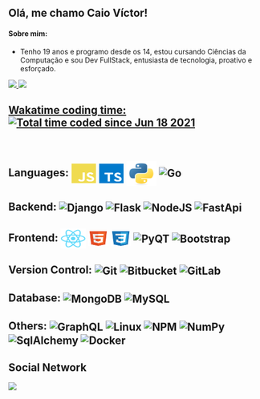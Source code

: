 ## Olá, me chamo Caio Víctor!
#### Sobre mim: 
- Tenho 19 anos e programo desde os 14, estou cursando Ciências da Computação e sou Dev FullStack, entusiasta de tecnologia, proativo e esforçado. 
<div>
  <a href="https://github.com/CaioVSales">
  <img height="180em" src="https://github-readme-stats.vercel.app/api?username=caiovsales&show_icons=true&theme=dracula&include_all_commits=true&count_private=true"/>
  <img height="180em" src="https://github-readme-stats.vercel.app/api/top-langs/?username=caiovsales&layout=compact&langs_count=7&theme=dracula"/>
</div>
<h2>Wakatime coding time:<br> 
  <a href="https://wakatime.com/@64b627c7-5b9b-459d-86d8-bb41a61c8927"><img src="https://wakatime.com/badge/user/64b627c7-5b9b-459d-86d8-bb41a61c8927.svg" alt="Total time coded since Jun 18 2021" /></a>

</h2>
  <div style="display: inline_block"><br>
  <h2> Languages:
  <img align="center" alt="JavaScript" height="40" width="50" src="https://raw.githubusercontent.com/devicons/devicon/master/icons/javascript/javascript-plain.svg">
  <img align="center" alt="TypeScript" height="40" width="50" src="https://raw.githubusercontent.com/devicons/devicon/master/icons/typescript/typescript-plain.svg">
  <img align="center" alt="Python" height="50" width="60" src="https://raw.githubusercontent.com/devicons/devicon/master/icons/python/python-original.svg">
  <img align="center" alt="Go" height="50" width="60" src="https://cdn.jsdelivr.net/gh/devicons/devicon/icons/go/go-original-wordmark.svg">

  </h2>
<h2>Backend:
  <img align="center" alt="Django" height="70" width="80" src="https://cdn.jsdelivr.net/gh/devicons/devicon/icons/django/django-plain-wordmark.svg">
  <img align="center" alt="Flask" height="70" width="80" src="https://cdn.jsdelivr.net/gh/devicons/devicon/icons/flask/flask-original-wordmark.svg">
  <img align="center" alt="NodeJS" height="70" width="80" src="https://cdn.jsdelivr.net/gh/devicons/devicon/icons/nodejs/nodejs-original-wordmark.svg">
  <img align="center" alt="FastApi" height="70" width="80" src="https://cdn.jsdelivr.net/gh/devicons/devicon/icons/fastapi/fastapi-original-wordmark.svg">

</h2>
<h2>Frontend:
  <img align="center" alt="React" height="40" width="50" src="https://raw.githubusercontent.com/devicons/devicon/master/icons/react/react-original.svg">
  <img align="center" alt="HTML" height="30" width="40" src="https://raw.githubusercontent.com/devicons/devicon/master/icons/html5/html5-original.svg">
  <img align="center" alt="CSS" height="30" width="40" src="https://raw.githubusercontent.com/devicons/devicon/master/icons/css3/css3-original.svg">
  <img align="center" alt="PyQT" height="40" width="50" src="https://cdn.jsdelivr.net/gh/devicons/devicon/icons/qt/qt-original.svg">
  <img align="center" alt="Bootstrap" height="40" width="50" src="https://cdn.jsdelivr.net/gh/devicons/devicon/icons/bootstrap/bootstrap-original-wordmark.svg" />

</h2>
<h2>Version Control: 
  <img align="center" alt="Git" height="60" width="70" src="https://cdn.jsdelivr.net/gh/devicons/devicon/icons/git/git-original-wordmark.svg">
  <img align="center" alt="Bitbucket" height="60" width="70" src="https://cdn.jsdelivr.net/gh/devicons/devicon/icons/bitbucket/bitbucket-original-wordmark.svg" />
  <img align="center" alt="GitLab" height="60" width="70" src="https://cdn.jsdelivr.net/gh/devicons/devicon/icons/gitlab/gitlab-original-wordmark.svg" />

</h2>
<h2>Database:
  <img align="center" alt="MongoDB" height="70" width="80" src="https://cdn.jsdelivr.net/gh/devicons/devicon/icons/mongodb/mongodb-original-wordmark.svg">
  <img align="center" alt="MySQL" height="70" width="80" src="https://cdn.jsdelivr.net/gh/devicons/devicon/icons/mysql/mysql-original-wordmark.svg">

</h2>
<h2>Others:
  <img align="center" alt="GraphQL" height="50" width="60" src="https://cdn.jsdelivr.net/gh/devicons/devicon/icons/graphql/graphql-plain-wordmark.svg">
  <img align="center" alt="Linux" height="40" width="50" src="https://cdn.jsdelivr.net/gh/devicons/devicon/icons/linux/linux-original.svg">
  <img align="center" alt="NPM" height="50" width="60" src="https://cdn.jsdelivr.net/gh/devicons/devicon/icons/npm/npm-original-wordmark.svg">
  <img align="center" alt="NumPy" height="70" width="80" src="https://cdn.jsdelivr.net/gh/devicons/devicon/icons/numpy/numpy-original-wordmark.svg">
  <img align="center" alt="SqlAlchemy" height="70" width="80" src="https://cdn.jsdelivr.net/gh/devicons/devicon/icons/sqlalchemy/sqlalchemy-original-wordmark.svg">
  <img align="center" alt="Docker" height="60" width="70" src="https://cdn.jsdelivr.net/gh/devicons/devicon/icons/docker/docker-original-wordmark.svg" />
</h2>
</div>
  

<div>
<h2>Social Network</h2>
  <a href="https://www.linkedin.com/in/caio-victor-sales-b98043205/" target="_blank"><img src="https://img.shields.io/badge/-LinkedIn-%230077B5?style=for-the-badge&logo=linkedin&logoColor=white" target="_blank"></a>
  
  </div>
